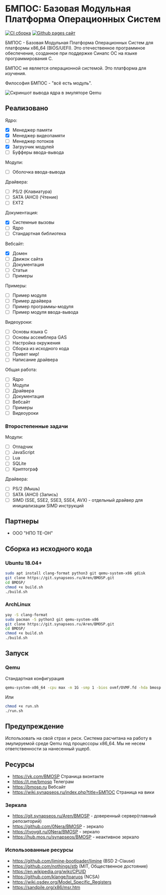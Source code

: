 # БМПОС: Базовая Модульная Платформа Операционных Систем

[![CI сборка](https://github.com/0Nera/BMOSP/actions/workflows/build.yml/badge.svg?branch=master)](https://github.com/0Nera/BMOSP/actions/workflows/build.yml)
[![Github pages сайт](https://github.com/0Nera/BMOSP/actions/workflows/pages/pages-build-deployment/badge.svg?branch=pages)](https://github.com/0Nera/BMOSP/actions/workflows/pages/pages-build-deployment)

БМПОС - Базовая Модульная Платформа Операционных Систем для платформы x86_64 (BIOS/UEFI). Это отечественное программное обеспечение, созданное при поддержке Синапс ОС на языке программирования C.

БМПОС не является операционной системой. Это платформа для изучения.

Философия БМПОС - "всё есть модуль".

![Скриншот вывода ядра в эмуляторе Qemu](https://0nera.github.io/BMOSP/assets/0_0.1.231.png)

## Реализовано

Ядро:

- [x] Менеджер памяти
- [x] Менеджер видеопамяти
- [ ] Менеджер потоков
- [x] Загрузчик модулей
- [ ] Буфферы ввода-вывода

Модули:

- [ ] Оболочка ввода-вывода

Драйвера:

- [ ] PS/2 (Клавиатура)
- [ ] SATA (AHCI) (Чтение)
- [ ] EXT2

Документация:

- [X] Системные вызовы
- [ ] Ядро
- [ ] Стандартная библиотека

Вебсайт:

- [X] Домен
- [ ] Движок сайта
- [ ] Документация
- [ ] Статьи
- [ ] Примеры

Примеры:

- [ ] Пример модуля
- [ ] Пример драйвера
- [ ] Пример программы-модуля
- [ ] Пример модуля ввода-вывода

Видеоуроки:

- [ ] Основы языка C
- [ ] Основы ассемблера GAS
- [ ] Настройка окружения
- [ ] Сборка из исходного кода
- [ ] Привет мир!
- [ ] Написание драйвера

Общая работа:

- [ ] Ядро
- [ ] Модули
- [ ] Драйвера
- [ ] Документация
- [ ] Вебсайт
- [ ] Примеры
- [ ] Видеоуроки

### Второстепенные задачи

Модули:

- [ ] Отладчик
- [ ] JavaScript
- [ ] Lua
- [ ] SQLite
- [ ] Криптограф

Драйвера:

- [ ] PS/2 (Мышь)
- [ ] SATA (AHCI) (Запись)
- [ ] SIMD (SSE, SSE2, SSE3, SSE4, AVX) - отдельный драйвер для инициализации SIMD инструкций

## Партнеры

- ООО "НПО ТЕ-ОН"

## Сборка из исходного кода

### Ubuntu 18.04+

```bash
sudo apt install clang-format python3 git qemu-system-x86 gdisk
git clone https://git.synapseos.ru/Aren/BMOSP.git
cd BMOSP/
chmod +x build.sh
./build.sh
```

### ArchLinux

```bash
yay -S clang-format
sudo pacman -S python3 git qemu-system-x86
git clone https://git.synapseos.ru/Aren/BMOSP.git
cd BMOSP/
chmod +x build.sh
./build.sh
```

## Запуск

### Qemu

Стандартная конфигурация

```bash
qemu-system-x86_64 -cpu max -m 1G -smp 1 -bios ovmf/OVMF.fd -hda bmosp.hdd  -name "БМПОС"
```

Или

```bash
chmod +x run.sh
./run.sh
```

## Предупреждение

Использовать на свой страх и риск. Система расчитана на работу в эмулируемой среде Qemu под процессоры x86_64.
Мы не несем ответственности за нанесенный ущерб.

## Ресурсы

- <https://vk.com/BMOSP> Страница вконтакте
- <https://t.me/bmosp> Телеграм
- <https://bmosp.ru> Вебсайт
- <https://wiki.synapseos.ru/index.php?title=БМПОС> Страница на вики

### Зеркала

- <https://git.synapseos.ru/Aren/BMOSP> - доверенный сервер(главный репозиторий)
- <https://github.com/0Nera/BMOSP> - зеркало
- <https://tvoygit.ru/0Nera/BMOSP> - зеркало
- <https://hub.mos.ru/synapseos/BMOSP> - неактивное зеркало

### Использованные ресурсы

- <https://github.com/limine-bootloader/limine> (BSD 2-Clause)
- <https://github.com/nothings/stb> (MIT, Общественное достояние)
- <https://en.wikipedia.org/wiki/CPUID>
- <https://github.com/klange/toaruos> (NCSA)
- <https://wiki.osdev.org/Model_Specific_Registers>
- <https://sandpile.org/x86/msr.htm>
